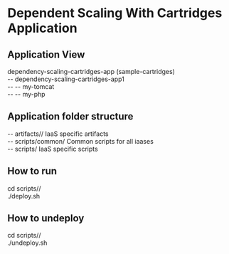Dependent Scaling With Cartridges Application
=============================================

Application View
----------------
dependency-scaling-cartridges-app (sample-cartridges)       <br />
-- dependency-scaling-cartridges-app1                       <br />
-- -- my-tomcat                                             <br />
-- -- my-php                                                <br />

Application folder structure
----------------------------
-- artifacts/<iaas>/ IaaS specific artifacts                <br />
-- scripts/common/ Common scripts for all iaases            <br />
-- scripts/<iaas> IaaS specific scripts                     <br />

How to run
----------
cd scripts/<iaas>/          <br />
./deploy.sh                 <br />

How to undeploy
---------------
cd scripts/<iaas>/          <br />
./undeploy.sh               <br />